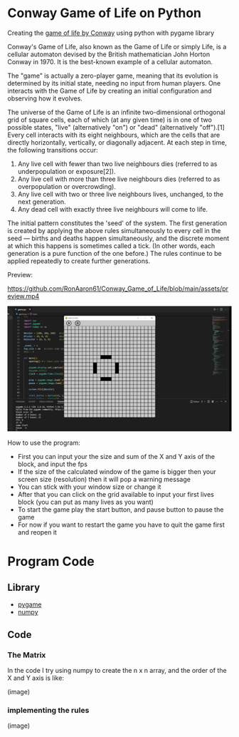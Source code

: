 # Conway Game of Life on Python

Creating the [game of life by Conway](https://conwaylife.com/wiki/Conway%27s_Game_of_Life) using python with pygame library

Conway's Game of Life, also known as the Game of Life or simply Life, is a cellular automaton devised by the British mathematician John Horton Conway in 1970. It is the best-known example of a cellular automaton.

The "game" is actually a zero-player game, meaning that its evolution is determined by its initial state, needing no input from human players. One interacts with the Game of Life by creating an initial configuration and observing how it evolves.

The universe of the Game of Life is an infinite two-dimensional orthogonal grid of square cells, each of which (at any given time) is in one of two possible states, "live" (alternatively "on") or "dead" (alternatively "off").[1] Every cell interacts with its eight neighbours, which are the cells that are directly horizontally, vertically, or diagonally adjacent. At each step in time, the following transitions occur:

1. Any live cell with fewer than two live neighbours dies (referred to as underpopulation or exposure[2]).
2. Any live cell with more than three live neighbours dies (referred to as overpopulation or overcrowding).
3. Any live cell with two or three live neighbours lives, unchanged, to the next generation.
4. Any dead cell with exactly three live neighbours will come to life.

The initial pattern constitutes the 'seed' of the system. The first generation is created by applying the above rules simultaneously to every cell in the seed — births and deaths happen simultaneously, and the discrete moment at which this happens is sometimes called a tick. (In other words, each generation is a pure function of the one before.) The rules continue to be applied repeatedly to create further generations.

Preview:

https://github.com/RonAaron61/Conway_Game_of_Life/blob/main/assets/preview.mp4

![preview](https://github.com/RonAaron61/Conway_Game_of_Life/blob/main/assets/thumb.png)

How to use the program:
- First you can input your the size and sum of the X and Y axis of the block, and input the fps
- If the size of the calculated window of the game is bigger then your screen size (resolution) then it will pop a warning message
- You can stick with your window size or change it
- After that you can click on the grid available to input your first lives block (you can put as many lives as you want)
- To start the game play the start button, and pause button to pause the game
- For now if you want to restart the game you have to quit the game first and reopen it


# Program Code

## Library

- [pygame](https://www.pygame.org/docs/)
- [numpy](https://numpy.org/)


## Code

### The Matrix

In the code I try using numpy to create the n x n array, and the order of the X and Y axis is like:

(image)

### implementing the rules

(image)
